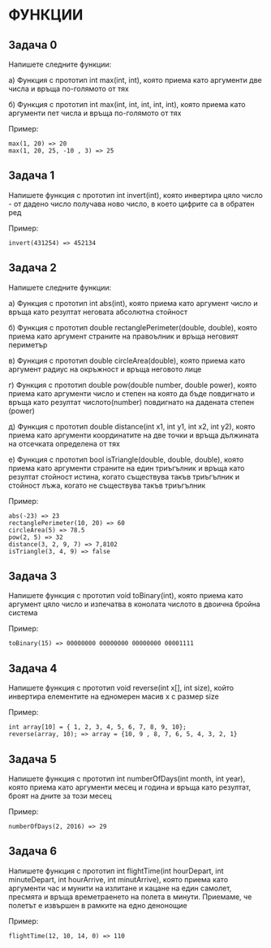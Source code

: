 
# ФУНКЦИИ
Задача 0
---
Напишете следните функции:

а) Функция с прототип int max(int, int), която
   приема като аргументи две числа и връща по-голямото от тях

б) Функция с прототип int max(int, int, int, int, int), която
   приема като аргументи пет числа и връща по-голямото от тях

Пример:

```
max(1, 20) => 20
max(1, 20, 25, -10 , 3) => 25
```

Задача 1
---
Напишете функция с прототип int invert(int), която инвертира цяло число - от дадено число получава ново число, в което цифрите са в обратен ред

Пример:

```
invert(431254) => 452134
```

Задача 2 
---
Напишете следните функции:

a) Функция с прототип int abs(int), която приема като аргумент число и връща като резултат неговата абсолютна стойност

б) Функция с прототип double rectanglePerimeter(double, double), която приема като аргумент страните на правоълник и връща неговият периметър

в) Функция с прототип double circleArea(double), която приема като аргумент радиус на окръжност и връща неговото лице

г) Функция с прототип double pow(double number, double power), която приема като аргументи число и степен на която да бъде повдигнато и връща като резултат числото(number) повдигнато на дадената степен (power)

д) Функция с прототип double distance(int x1, int y1, int x2, int y2), която приема като аргументи координатите на две точки и връща дължината на отсечката определена от тях

е) Функция с прототип bool isTriangle(double, double, double), която приема като аргументи страните на един триъгълник и връща като резултат стойност истина, когато съществува такъв триъгълник и стойност лъжа, когато не съществува такъв триъгълник
	   
Пример:

```
abs(-23) => 23
rectanglePerimeter(10, 20) => 60
circleArea(5) => 78.5
pow(2, 5) => 32
distance(3, 2, 9, 7) => 7,8102
isTriangle(3, 4, 9) => false
```

Задача 3 
---
Напишете функция с прототип void toBinary(int), която приема като аргумент цяло число и изпечатва в конолата числото в двоична бройна система

Пример:
```
toBinary(15) => 00000000 00000000 00000000 00001111
```

Задача 4 
---
Напишете функция с прототип void reverse(int x[], int size), който инвертира елементите на едномерен масив x с размер size
   
Пример:

```
int array[10] = { 1, 2, 3, 4, 5, 6, 7, 8, 9, 10};
reverse(array, 10); => array = {10, 9 , 8, 7, 6, 5, 4, 3, 2, 1}
```

Задача 5 
---
Напишете функция с прототип int numberOfDays(int month, int year), която приема като аргументи месец и година и връща като резултат, броят на дните за този месец
   
Пример:

```
numberOfDays(2, 2016) => 29
```

Задача 6 
---
Напишете функция с прототип int flightTime(int hourDepart, int minuteDepart, int hourArrive, int minutArrive), която приема като
аргументи час и мунити на излитане и кацане на един самолет, пресмята и връща времетраенето на полета
в минути. Приемаме, че полетът е извършен в рамките на едно денонощие
   
Пример:

```
flightTime(12, 10, 14, 0) => 110
```
